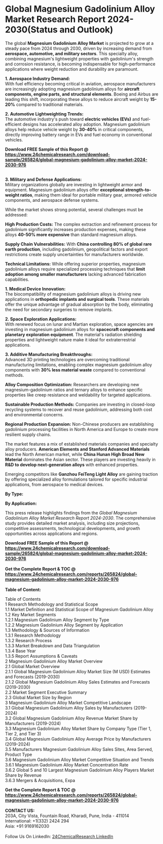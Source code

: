 <h1>Global Magnesium Gadolinium Alloy Market Research Report 2024-2030(Status and Outlook)</h1><p>The global <strong>Magnesium Gadolinium Alloy Market</strong> is projected to grow at a steady pace from 2024 through 2030, driven by increasing demand from <strong>aerospace, automotive, and military sectors</strong>. This specialty alloy, combining magnesium's lightweight properties with gadolinium's strength and corrosion resistance, is becoming indispensable for high-performance applications where weight reduction and durability are paramount.</p><p><strong>1. Aerospace Industry Demand:</strong><br>
With fuel efficiency becoming critical in aviation, aerospace manufacturers are increasingly adopting magnesium gadolinium alloys for <strong>aircraft components, engine parts, and structural elements</strong>. Boeing and Airbus are leading this shift, incorporating these alloys to reduce aircraft weight by <strong>15-20%</strong> compared to traditional materials.</p><p><strong>2. Automotive Lightweighting Trends:</strong><br>
The automotive industry's push toward <strong>electric vehicles (EVs)</strong> and fuel-efficient designs has accelerated alloy adoption. Magnesium gadolinium alloys help reduce vehicle weight by <strong>30-40%</strong> in critical components, directly improving battery range in EVs and fuel economy in conventional vehicles.</p><div><b>Download FREE Sample of this Report @ 
            <a href="https://www.24chemicalresearch.com/download-sample/265824/global-magnesium-gadolinium-alloy-market-2024-2030-976">
            https://www.24chemicalresearch.com/download-sample/265824/global-magnesium-gadolinium-alloy-market-2024-2030-976</a></b></div><br><p><strong>3. Military and Defense Applications:</strong><br>
Military organizations globally are investing in lightweight armor and equipment. Magnesium gadolinium alloys offer <strong>exceptional strength-to-weight ratios</strong>, making them ideal for portable military gear, armored vehicle components, and aerospace defense systems.</p><p>While the market shows strong potential, several challenges must be addressed:</p><p><strong>High Production Costs:</strong> The complex extraction and refinement process for gadolinium significantly increases production expenses, making these alloys <strong>40-50% more expensive</strong> than standard magnesium alloys.</p><p><strong>Supply Chain Vulnerabilities:</strong> With <strong>China controlling 80% of global rare earth production</strong>, including gadolinium, geopolitical factors and export restrictions create supply uncertainties for manufacturers worldwide.</p><p><strong>Technical Limitations:</strong> While offering superior properties, magnesium gadolinium alloys require specialized processing techniques that <strong>limit adoption among smaller manufacturers</strong> lacking advanced fabrication capabilities.</p><p><strong>1. Medical Device Innovation:</strong><br>
The biocompatibility of magnesium gadolinium alloys is driving new applications in <strong>orthopedic implants and surgical tools</strong>. These materials offer the unique advantage of gradual absorption by the body, eliminating the need for secondary surgeries to remove implants.</p><p><strong>2. Space Exploration Applications:</strong><br>
With renewed focus on lunar and Martian exploration, space agencies are investing in magnesium gadolinium alloys for <strong>spacecraft components and planetary exploration equipment</strong>. The material's radiation shielding properties and lightweight nature make it ideal for extraterrestrial applications.</p><p><strong>3. Additive Manufacturing Breakthroughs:</strong><br>
Advanced 3D printing technologies are overcoming traditional manufacturing limitations, enabling complex magnesium gadolinium alloy components with <strong>30% less material waste</strong> compared to conventional methods.</p><p><strong>Alloy Composition Optimization:</strong> Researchers are developing new magnesium-gadolinium ratios and ternary alloys to enhance specific properties like creep resistance and weldability for targeted applications.</p><p><strong>Sustainable Production Methods:</strong> Companies are investing in closed-loop recycling systems to recover and reuse gadolinium, addressing both cost and environmental concerns.</p><p><strong>Regional Production Expansion:</strong> Non-Chinese producers are establishing gadolinium processing facilities in North America and Europe to create more resilient supply chains.</p><p>The market features a mix of established materials companies and specialty alloy producers. <strong>American Elements and Stanford Advanced Materials</strong> lead the North American market, while <strong>China Hunan High Broad New Material</strong> dominates the Asian sector. These players are investing heavily in <strong>R&amp;D to develop next-generation alloys</strong> with enhanced properties.</p><p>Emerging competitors like <strong>Ganzhou FeiTeng Light Alloy</strong> are gaining traction by offering specialized alloy formulations tailored for specific industrial applications, from aerospace to medical devices.</p><p><strong>By Type:</strong></p><p><strong>By Application:</strong></p><p>This press release highlights findings from the <em>Global Magnesium Gadolinium Alloy Market Research Report 2024-2030</em>. The comprehensive study provides detailed market analysis, including size projections, competitive assessments, technological developments, and growth opportunities across applications and regions.</p><div><b>Download FREE Sample of this Report @ 
            <a href="https://www.24chemicalresearch.com/download-sample/265824/global-magnesium-gadolinium-alloy-market-2024-2030-976">
            https://www.24chemicalresearch.com/download-sample/265824/global-magnesium-gadolinium-alloy-market-2024-2030-976</a></b></div><br><div><b>Get the Complete Report & TOC @ 
            <a href="https://www.24chemicalresearch.com/reports/265824/global-magnesium-gadolinium-alloy-market-2024-2030-976">
            https://www.24chemicalresearch.com/reports/265824/global-magnesium-gadolinium-alloy-market-2024-2030-976</a></b></div><br>
            <b>Table of Content:</b><p>Table of Contents<br />
1 Research Methodology and Statistical Scope<br />
1.1 Market Definition and Statistical Scope of Magnesium Gadolinium Alloy<br />
1.2 Key Market Segments<br />
1.2.1 Magnesium Gadolinium Alloy Segment by Type<br />
1.2.2 Magnesium Gadolinium Alloy Segment by Application<br />
1.3 Methodology & Sources of Information<br />
1.3.1 Research Methodology<br />
1.3.2 Research Process<br />
1.3.3 Market Breakdown and Data Triangulation<br />
1.3.4 Base Year<br />
1.3.5 Report Assumptions & Caveats<br />
2 Magnesium Gadolinium Alloy Market Overview<br />
2.1 Global Market Overview<br />
2.1.1 Global Magnesium Gadolinium Alloy Market Size (M USD) Estimates and Forecasts (2019-2030)<br />
2.1.2 Global Magnesium Gadolinium Alloy Sales Estimates and Forecasts (2019-2030)<br />
2.2 Market Segment Executive Summary<br />
2.3 Global Market Size by Region<br />
3 Magnesium Gadolinium Alloy Market Competitive Landscape<br />
3.1 Global Magnesium Gadolinium Alloy Sales by Manufacturers (2019-2024)<br />
3.2 Global Magnesium Gadolinium Alloy Revenue Market Share by Manufacturers (2019-2024)<br />
3.3 Magnesium Gadolinium Alloy Market Share by Company Type (Tier 1, Tier 2, and Tier 3)<br />
3.4 Global Magnesium Gadolinium Alloy Average Price by Manufacturers (2019-2024)<br />
3.5 Manufacturers Magnesium Gadolinium Alloy Sales Sites, Area Served, Product Type<br />
3.6 Magnesium Gadolinium Alloy Market Competitive Situation and Trends<br />
3.6.1 Magnesium Gadolinium Alloy Market Concentration Rate<br />
3.6.2 Global 5 and 10 Largest Magnesium Gadolinium Alloy Players Market Share by Revenue<br />
3.6.3 Mergers & Acquisitions, Expa</p><div><b>Get the Complete Report & TOC @ 
            <a href="https://www.24chemicalresearch.com/reports/265824/global-magnesium-gadolinium-alloy-market-2024-2030-976">
            https://www.24chemicalresearch.com/reports/265824/global-magnesium-gadolinium-alloy-market-2024-2030-976</a></b></div><br><b>CONTACT US:</b><br>
            203A, City Vista, Fountain Road, Kharadi, Pune, India - 411014<br>
            International: +1(332) 2424 294<br>
            Asia: +91 9169162030 <br><br>
            Follow Us On LinkedIn: <a href="https://www.linkedin.com/company/24chemicalresearch/">24ChemicalResearch LinkedIn</a>